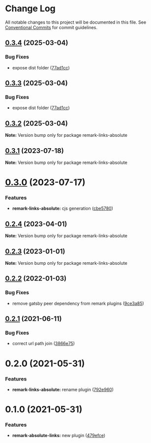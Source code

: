 # Change Log

All notable changes to this project will be documented in this file.
See [Conventional Commits](https://conventionalcommits.org) for commit guidelines.

## [0.3.4](https://github.com/adaltas/remark-gatsby-plugins/compare/remark-links-absolute@0.3.2...remark-links-absolute@0.3.4) (2025-03-04)

### Bug Fixes

- expose dist folder ([77ad1cc](https://github.com/adaltas/remark-gatsby-plugins/commit/77ad1cc3e82f4e609ff5a6e36a9efc55d5dbb7cc))

## [0.3.3](https://github.com/adaltas/remark-gatsby-plugins/compare/remark-links-absolute@0.3.2...remark-links-absolute@0.3.3) (2025-03-04)

### Bug Fixes

- expose dist folder ([77ad1cc](https://github.com/adaltas/remark-gatsby-plugins/commit/77ad1cc3e82f4e609ff5a6e36a9efc55d5dbb7cc))

## [0.3.2](https://github.com/adaltas/remark-gatsby-plugins/compare/remark-links-absolute@0.3.1...remark-links-absolute@0.3.2) (2025-03-04)

**Note:** Version bump only for package remark-links-absolute

## [0.3.1](https://github.com/adaltas/remark-gatsby-plugins/compare/remark-links-absolute@0.3.0...remark-links-absolute@0.3.1) (2023-07-18)

**Note:** Version bump only for package remark-links-absolute

# [0.3.0](https://github.com/adaltas/remark-gatsby-plugins/compare/remark-links-absolute@0.2.4...remark-links-absolute@0.3.0) (2023-07-17)

### Features

- **remark-links-absolute:** cjs generation ([cbe5780](https://github.com/adaltas/remark-gatsby-plugins/commit/cbe57804813e069d46a46c04afc50bb9fc522e2c))

## [0.2.4](https://github.com/adaltas/remark-gatsby-plugins/compare/remark-links-absolute@0.2.3...remark-links-absolute@0.2.4) (2023-04-01)

**Note:** Version bump only for package remark-links-absolute

## [0.2.3](https://github.com/adaltas/remark-gatsby-plugins/compare/remark-links-absolute@0.2.2...remark-links-absolute@0.2.3) (2023-01-01)

**Note:** Version bump only for package remark-links-absolute

## [0.2.2](https://github.com/adaltas/remark-gatsby-plugins/compare/remark-links-absolute@0.2.1...remark-links-absolute@0.2.2) (2022-01-03)

### Bug Fixes

- remove gatsby peer dependency from remark plugins ([9ce3a85](https://github.com/adaltas/remark-gatsby-plugins/commit/9ce3a8501f3b47807b9ffa44ba7e0ddcdcc7b34b))

## [0.2.1](https://github.com/adaltas/remark-gatsby-plugins/compare/remark-links-absolute@0.2.0...remark-links-absolute@0.2.1) (2021-06-11)

### Bug Fixes

- correct url path join ([3866e75](https://github.com/adaltas/remark-gatsby-plugins/commit/3866e7587e992174c7d156619b43b0f37e6bc029))

# 0.2.0 (2021-05-31)

### Features

- **remark-links-absolute:** rename plugin ([792e960](https://github.com/adaltas/remark-gatsby-plugins/commit/792e9609b5b34d497581cbbda35becacd454a0a8))

# 0.1.0 (2021-05-31)

### Features

- **remark-absolute-links:** new plugin ([479efce](https://github.com/adaltas/remark-gatsby-plugins/commit/479efce891eaca3893290d453a6c689ae5493fd8))

